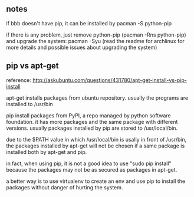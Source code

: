 notes
-------------

if bbb doesn't have pip, it can be installed by 
	pacman -S python-pip

if there is any problem, just remove python-pip (pacman -Rns python-pip)
and upgrade the system: pacman -Syu (read the readme for archlinux for more details and possible issues about upgrading the system)


pip vs apt-get
--------------------

reference: http://askubuntu.com/questions/431780/apt-get-install-vs-pip-install

apt-get installs packages from ubuntu repository. 
usually the programs are installed to /usr/bin

pip install packages from PyPI, a repo managed by python software foundation.
it has more packages and the same package with different versions.
usually packages installed by pip are stored to /usr/local/bin.

due to the $PATH value in which /usr/local/bin is usally in front of /usr/bin,
the packages installed by apt-get will not be chosen if a same package is installed both by apt-get and pip.

in fact, when using pip, it is not a good idea to use "sudo pip install" because the packages may not be as secured as packages in apt-get.

a better way is to use virtualenv to create an env and use pip to install the packages without danger of hurting the system.
